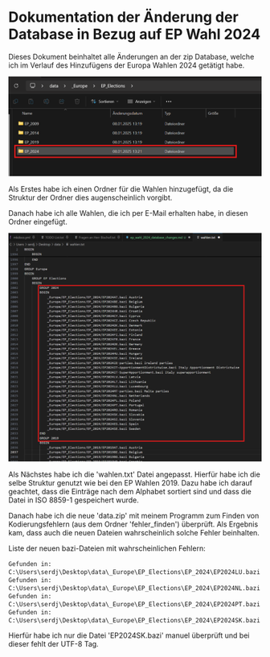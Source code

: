 # Dokumentation der Änderung der Database in Bezug auf EP Wahl 2024

Dieses Dokument beinhaltet alle Änderungen an der zip Database, welche ich im Verlauf des Hinzufügens der Europa Wahlen 2024 getätigt habe.

![Einfügen des Ordners für die Wahlen](../../aufgaben_img/data.zip_um_wahl_erweitern/ep_wahl_2024/ep_2024_ordner_erstellen.png)

Als Erstes habe ich einen Ordner für die Wahlen hinzugefügt, da die Struktur der Ordner dies augenscheinlich vorgibt.

Danach habe ich alle Wahlen, die ich per E-Mail erhalten habe, in diesen Ordner eingefügt.

![Änderung wahlen.txt](../../aufgaben_img/data.zip_um_wahl_erweitern/ep_wahl_2024/ep_wahl_2024_wahlentxt_changes.png)

Als Nächstes habe ich die 'wahlen.txt' Datei angepasst. Hierfür habe ich die selbe Struktur genutzt wie bei den EP Wahlen 2019. Dazu habe ich darauf geachtet, dass die Einträge nach dem Alphabet sortiert sind und dass die Datei in ISO 8859-1 gespeichert wurde.


Danach habe ich die neue 'data.zip' mit meinem Programm zum Finden von Kodierungsfehlern (aus dem Ordner 'fehler_finden') überprüft. Als Ergebnis kam, dass auch die neuen Dateien wahrscheinlich solche Fehler beinhalten.

Liste der neuen bazi-Dateien mit wahrscheinlichen Fehlern:

```
Gefunden in: C:\Users\serdj\Desktop\data\_Europe\EP_Elections\EP_2024\EP2024LU.bazi
Gefunden in: C:\Users\serdj\Desktop\data\_Europe\EP_Elections\EP_2024\EP2024NL.bazi
Gefunden in: C:\Users\serdj\Desktop\data\_Europe\EP_Elections\EP_2024\EP2024PT.bazi
Gefunden in: C:\Users\serdj\Desktop\data\_Europe\EP_Elections\EP_2024\EP2024SK.bazi
```

Hierfür habe ich nur die Datei 'EP2024SK.bazi' manuel überprüft und bei dieser fehlt der UTF-8 Tag.